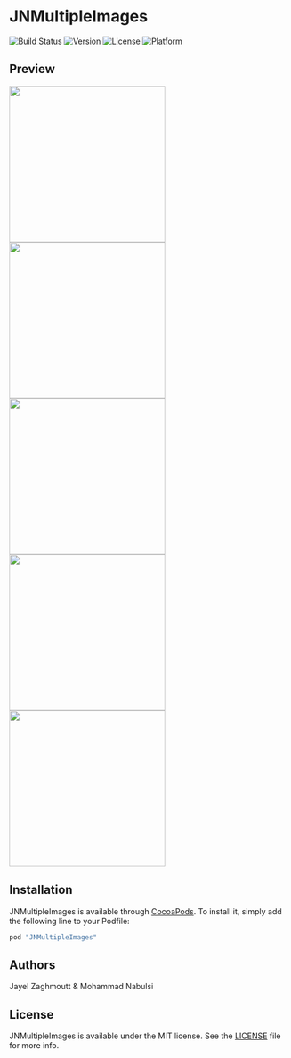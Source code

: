 # JNMultipleImages

[![Build Status](https://travis-ci.org/JNDisrupter/JNMultipleImages.svg?branch=master)](https://travis-ci.org/JNDisrupter/JNMultipleImages)
[![Version](https://img.shields.io/cocoapods/v/JNMultipleImages.svg?style=flat)](http://cocoapods.org/pods/JNMultipleImages)
[![License](https://img.shields.io/cocoapods/l/JNMultipleImages.svg?style=flat)](http://cocoapods.org/pods/JNMultipleImages)
[![Platform](https://img.shields.io/cocoapods/p/JNMultipleImages.svg?style=flat)](http://cocoapods.org/pods/JNMultipleImages)

## Preview
<img src="https://github.com/JNDisrupter/JNMultipleImages/raw/master/Images/JNMultipleImages1.gif" width="280"/>  <img src="https://github.com/JNDisrupter/JNMultipleImages/raw/master/Images/JNMultipleImages2.gif" width="280"/>
<img src="https://github.com/JNDisrupter/JNMultipleImages/raw/master/Images/JNMultipleImages3.gif" width="280"/>
<img src="https://github.com/JNDisrupter/JNMultipleImages/raw/master/Images/JNMultipleImages4.gif" width="280"/>
<img src="https://github.com/JNDisrupter/JNMultipleImages/raw/master/Images/JNMultipleImages5.gif" width="280"/>

## Installation

JNMultipleImages is available through [CocoaPods](http://cocoapods.org). To install
it, simply add the following line to your Podfile:

```ruby
pod "JNMultipleImages"
```

## Authors

Jayel Zaghmoutt & Mohammad Nabulsi

## License

JNMultipleImages is available under the MIT license. See the [LICENSE](https://github.com/JNDisrupter/JNMultipleImages/blob/master/LICENSE) file for more info.
